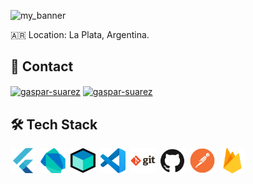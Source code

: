 <p align=”center”>

<img width="1834" alt="my_banner" src="https://github.com/gasparsuarez/gasparsuarez/assets/22453545/1444efb6-60b6-4e2e-8d99-9114016e7363">

</p>

🇦🇷 Location: La Plata, Argentina. </br>


## 🔗 Contact
<a href="https://www.linkedin.com/in/gasparsuarezzarg" target="blank"><img align="center" src="https://img.shields.io/badge/linkedin-%230077B5.svg?style=for-the-badge&logo=linkedin&logoColor=white" alt="gaspar-suarez"/></a>
<a href="mailto:gaspar.mdp@gmail.com" target="blank"><img align="center" src="https://img.shields.io/badge/gmail-%230077B5.svg?style=for-the-badge&logo=gmail&logoColor=white" alt="gaspar-suarez"/></a>
## 🛠 Tech Stack

<img src="https://github.com/devicons/devicon/blob/master/icons/flutter/flutter-original.svg" title="Flutter" alt="Flutter" width="40" height="40"/>&nbsp;
<img src="https://github.com/devicons/devicon/blob/master/icons/dart/dart-original.svg" title="Dart" alt="Dart" width="40" height="40"/>&nbsp;
<img src="https://github.com/monster555/monster555/blob/main/bloc-logo.svg" title="BLoC" alt="BLoC" width="40" height="40"/>&nbsp;
<img src="https://github.com/devicons/devicon/blob/master/icons/vscode/vscode-original.svg" title="VSCode" alt="VSCode" width="40" height="40"/>&nbsp;
<img src="https://github.com/devicons/devicon/blob/master/icons/git/git-original-wordmark.svg" title="Git" alt="Git" width="40" height="40"/>&nbsp;
<img src="https://github.com/devicons/devicon/blob/master/icons/github/github-original.svg" title="GitHub" alt="GitHub" width="40" height="40"/>&nbsp;
<img src="https://github.com/devicons/devicon/blob/master/icons/postman/postman-original.svg" title="Postman" alt="Postman" width="40" height="40"/>&nbsp;
<img src="https://github.com/devicons/devicon/blob/master/icons/firebase/firebase-original.svg" title="Firebase" alt="Firebase" width="40" height="40"/>&nbsp;





